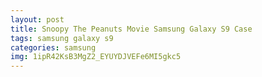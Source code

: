 ```yaml
---
layout: post
title: Snoopy The Peanuts Movie Samsung Galaxy S9 Case
tags: samsung galaxy s9
categories: samsung
img: 1ipR42KsB3MgZ2_EYUYDJVEFe6MI5gkc5
---
```

